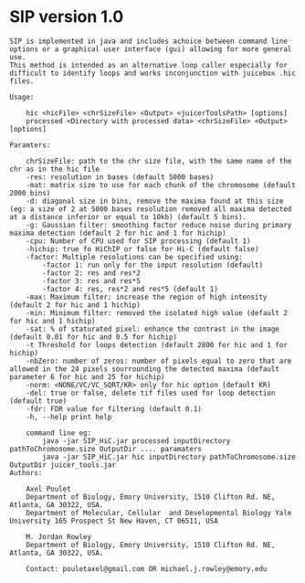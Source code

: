 # SIP version 1.0
	SIP is implemented in java and includes achoice between command line options or a graphical user interface (gui) allowing for more general use. 
	This method is intended as an alternative loop caller especially for difficult to identify loops and works inconjunction with juicebox .hic files.

	Usage:
	 
	 	hic <hicFile> <chrSizeFile> <Output> <juicerToolsPath> [options]
		processed <Directory with processed data> <chrSizeFile> <Output> [options]

	Paramters:
	
		chrSizeFile: path to the chr size file, with the same name of the chr as in the hic file
		-res: resolution in bases (default 5000 bases)
		-mat: matrix size to use for each chunk of the chromosome (default 2000 bins)
		-d: diagonal size in bins, remove the maxima found at this size (eg: a size of 2 at 5000 bases resolution removed all maxima detected at a distance inferior or equal to 10kb) (default 5 bins).
		-g: Gaussian filter: smoothing factor reduce noise during primary maxima detection (default 2 for hic and 1 for hichip)
		-cpu: Number of CPU used for SIP processing (default 1)
		-hichip: true fo HiChIP or false for Hi-C (default false)
		-factor: Multiple resolutions can be specified using: 
			-factor 1: run only for the input resolution (default)
			-factor 2: res and res*2
			-factor 3: res and res*5
			-factor 4: res, res*2 and res*5 (default 1)
		-max: Maximum filter: increase the region of high intensity (default 2 for hic and 1 hichip)
		-min: Minimum filter: removed the isolated high value (default 2 for hic and 1 hichip)
		-sat: % of staturated pixel: enhance the contrast in the image (default 0.01 for hic and 0.5 for hichip)
		-t Threshold for loops detection (default 2800 for hic and 1 for hichip)
		-nbZero: number of zeros: number of pixels equal to zero that are allowed in the 24 pixels sourrounding the detected maxima (default parameter 6 for hic and 25 for hichip)
		-norm: <NONE/VC/VC_SQRT/KR> only for hic option (default KR)
		-del: true or false, delete tif files used for loop detection (default true)
		-fdr: FDR value for filtering (default 0.1)
		-h, --help print help

		command line eg:
			java -jar SIP_HiC.jar processed inputDirectory pathToChromosome.size OutputDir .... paramaters
			java -jar SIP_HiC.jar hic inputDirectory pathToChromosome.size OutputDir juicer_tools.jar
	Authors:
		
		Axel Poulet
		Department of Biology, Emory University, 1510 Clifton Rd. NE, Atlanta, GA 30322, USA.
		Department of Molecular, Cellular  and Developmental Biology Yale University 165 Prospect St New Haven, CT 06511, USA
		
		M. Jordan Rowley
		Department of Biology, Emory University, 1510 Clifton Rd. NE, Atlanta, GA 30322, USA.
		
		Contact: pouletaxel@gmail.com OR michael.j.rowley@emory.edu